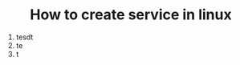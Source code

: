 <h1 align='center'>How to create service in linux</h1>
<ol>
	<li>tesdt</li>
	<li>te</li>
	<li>t</li>
</ol>
